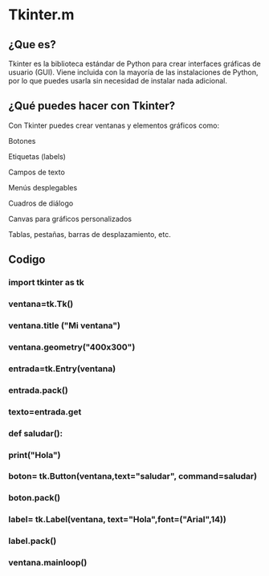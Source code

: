 # Tkinter.m
## ¿Que es? 
Tkinter es la biblioteca estándar de Python para crear interfaces gráficas de usuario (GUI). Viene incluida con la mayoría de las instalaciones de Python, por lo que puedes usarla sin necesidad de instalar nada adicional.

## ¿Qué puedes hacer con Tkinter?

Con Tkinter puedes crear ventanas y elementos gráficos como:

Botones

Etiquetas (labels)

Campos de texto

Menús desplegables

Cuadros de diálogo

Canvas para gráficos personalizados

Tablas, pestañas, barras de desplazamiento, etc.

## Codigo
### import tkinter as tk 
### ventana=tk.Tk() 
### ventana.title ("Mi ventana") 
### ventana.geometry("400x300")  


### entrada=tk.Entry(ventana)
### entrada.pack()
### texto=entrada.get

### def saludar():
   ### print("Hola")
### boton= tk.Button(ventana,text="saludar", command=saludar)
### boton.pack()

### label= tk.Label(ventana, text="Hola",font=("Arial",14))
### label.pack()
### ventana.mainloop() 

